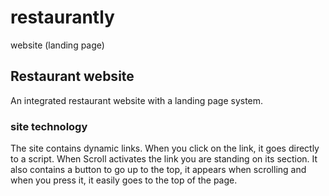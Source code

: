 # restaurantly
website (landing page)

## Restaurant website
An integrated restaurant website with a landing page system.

### site technology
The site contains dynamic links. 
When you click on the link, it goes directly to a script.
When Scroll activates the link you are standing on its section.
It also contains a button to go up to the top,
it appears when scrolling and when you press it, it easily goes to the top of the page.
